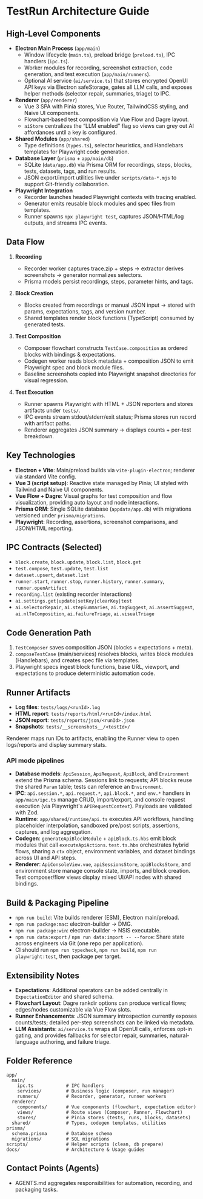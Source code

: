 # TestRun Architecture Guide

## High-Level Components
- **Electron Main Process** (`app/main`)
  - Window lifecycle (`main.ts`), preload bridge (`preload.ts`), IPC handlers (`ipc.ts`).
  - Worker modules for recording, screenshot extraction, code generation, and test execution (`app/main/runners`).
  - Optional AI service (`ai/service.ts`) that stores encrypted OpenUI API keys via Electron safeStorage, gates all LLM calls, and exposes helper methods (selector repair, summaries, triage) to IPC.
- **Renderer** (`app/renderer`)
  - Vue 3 SPA with Pinia stores, Vue Router, TailwindCSS styling, and Naive UI components.
  - Flowchart-based test composition via Vue Flow and Dagre layout.
  - `aiStore` centralizes the “LLM enabled” flag so views can grey out AI affordances until a key is configured.
- **Shared Modules** (`app/shared`)
  - Type definitions (`types.ts`), selector heuristics, and Handlebars templates for Playwright code generation.
- **Database Layer** (`prisma` + `app/main/db`)
  - SQLite (`data/app.db`) via Prisma ORM for recordings, steps, blocks, tests, datasets, tags, and run results.
  - JSON export/import utilities live under `scripts/data-*.mjs` to support Git-friendly collaboration.
- **Playwright Integration**
  - Recorder launches headed Playwright contexts with tracing enabled.
  - Generator emits reusable block modules and spec files from templates.
  - Runner spawns `npx playwright test`, captures JSON/HTML/log outputs, and streams IPC events.

## Data Flow
1. **Recording**
   - Recorder worker captures trace.zip + steps → extractor derives screenshots → generator normalizes selectors.
   - Prisma models persist recordings, steps, parameter hints, and tags.

2. **Block Creation**
   - Blocks created from recordings or manual JSON input → stored with params, expectations, tags, and version number.
   - Shared templates render block functions (TypeScript) consumed by generated tests.

3. **Test Composition**
   - Composer flowchart constructs `TestCase.composition` as ordered blocks with bindings & expectations.
   - Codegen worker reads block metadata + composition JSON to emit Playwright spec and block module files.
   - Baseline screenshots copied into Playwright snapshot directories for visual regression.

4. **Test Execution**
   - Runner spawns Playwright with HTML + JSON reporters and stores artifacts under `tests/`.
   - IPC events stream stdout/stderr/exit status; Prisma stores run record with artifact paths.
   - Renderer aggregates JSON summary → displays counts + per-test breakdown.

## Key Technologies
- **Electron + Vite**: Main/preload builds via `vite-plugin-electron`; renderer via standard Vite config.
- **Vue 3 (script setup)**: Reactive state managed by Pinia; UI styled with Tailwind and Naive UI components.
- **Vue Flow + Dagre**: Visual graphs for test composition and flow visualization, providing auto layout and node interactions.
- **Prisma ORM**: Single SQLite database (`appdata/app.db`) with migrations versioned under `prisma/migrations`.
- **Playwright**: Recording, assertions, screenshot comparisons, and JSON/HTML reporting.

## IPC Contracts (Selected)
- `block.create`, `block.update`, `block.list`, `block.get`
- `test.compose`, `test.update`, `test.list`
- `dataset.upsert`, `dataset.list`
- `runner.start`, `runner.stop`, `runner.history`, `runner.summary`, `runner.openArtifact`
- `recording.list` (existing recorder interactions)
- `ai.settings.get|update|setKey|clearKey|test`
- `ai.selectorRepair`, `ai.stepSummaries`, `ai.tagSuggest`, `ai.assertSuggest`, `ai.nlToComposition`, `ai.failureTriage`, `ai.visualTriage`

## Code Generation Path
1. `TestComposer` saves composition JSON (blocks + expectations + meta).
2. `composeTestCase` (main/services) resolves blocks, writes block modules (Handlebars), and creates spec file via templates.
3. Playwright specs ingest block functions, base URL, viewport, and expectations to produce deterministic automation code.

## Runner Artifacts
- **Log files**: `tests/logs/<runId>.log`
- **HTML report**: `tests/reports/html/<runId>/index.html`
- **JSON report**: `tests/reports/json/<runId>.json`
- **Snapshots**: `tests/__screenshots__/<testId>/`

Renderer maps run IDs to artifacts, enabling the Runner view to open logs/reports and display summary stats.

### API mode pipelines
- **Database models**: `ApiSession`, `ApiRequest`, `ApiBlock`, and `Environment` extend the Prisma schema. Sessions link to requests; API blocks reuse the shared `Param` table; tests can reference an `Environment`.
- **IPC**: `api.session.*`, `api.request.*`, `api.block.*`, and `env.*` handlers in `app/main/ipc.ts` manage CRUD, import/export, and console request execution (via Playwright's `APIRequestContext`). Payloads are validated with Zod.
- **Runtime**: `app/shared/runtime/api.ts` executes API workflows, handling placeholder interpolation, sandboxed pre/post scripts, assertions, captures, and log aggregation.
- **Codegen**: `generateApiBlockModule` + `apiBlock.ts.hbs` emit block modules that call `executeApiActions`. `test.ts.hbs` orchestrates hybrid flows, sharing a `ctx` object, environment variables, and dataset bindings across UI and API steps.
- **Renderer**: `ApiConsoleView.vue`, `apiSessionsStore`, `apiBlocksStore`, and environment store manage console state, imports, and block creation. Test composer/flow views display mixed UI/API nodes with shared bindings.

## Build & Packaging Pipeline
- `npm run build`: Vite builds renderer (ESM), Electron main/preload.
- `npm run package:mac`: electron-builder → DMG.
- `npm run package:win`: electron-builder → NSIS executable.
- `npm run data:export` / `npm run data:import -- --force`: Share state across engineers via Git (one repo per application).
- CI should run `npm run typecheck`, `npm run build`, `npm run playwright:test`, then package per target.

## Extensibility Notes
- **Expectations**: Additional operators can be added centrally in `ExpectationEditor` and shared schema.
- **Flowchart Layout**: Dagre rankdir options can produce vertical flows; edges/nodes customizable via Vue Flow slots.
- **Runner Enhancements**: JSON summary introspection currently exposes counts/tests; detailed per-step screenshots can be linked via metadata.
- **LLM Assistants**: `ai/service.ts` wraps all OpenUI calls, enforces opt-in gating, and provides fallbacks for selector repair, summaries, natural-language authoring, and failure triage.

## Folder Reference
```
app/
  main/
    ipc.ts            # IPC handlers
    services/         # Business logic (composer, run manager)
    runners/          # Recorder, generator, runner workers
  renderer/
    components/       # Vue components (flowchart, expectation editor)
    views/            # Route views (Composer, Runner, Flowchart)
    stores/           # Pinia stores (tests, runs, blocks, datasets)
  shared/             # Types, codegen templates, utilities
prisma/
  schema.prisma       # Database schema
  migrations/         # SQL migrations
scripts/              # Helper scripts (clean, db prepare)
docs/                 # Architecture & Usage guides
```

## Contact Points (Agents)
- AGENTS.md aggregates responsibilities for automation, recording, and packaging tasks.
